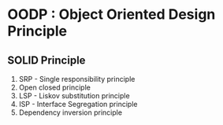 # OODP : Object Oriented Design Principle
## SOLID Principle
1. SRP - Single responsibility principle
2. Open closed principle
3. LSP - Liskov substitution principle
4. ISP - Interface Segregation principle
5. Dependency inversion principle
